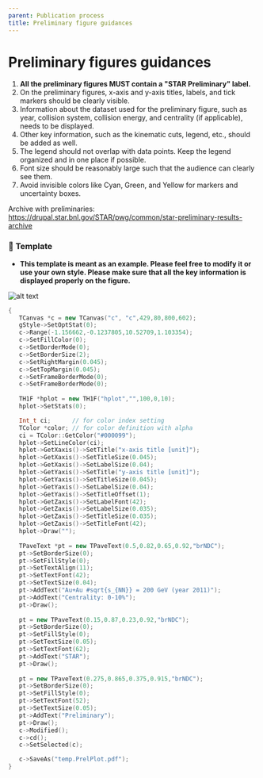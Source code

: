 ```yaml
---
parent: Publication process
title: Preliminary figure guidances
---
```

# **Preliminary figures guidances**

1. **All the preliminary figures MUST contain a "STAR Preliminary" label.**  
2. On the preliminary figures, x-axis and y-axis titles, labels, and tick markers should be clearly visible.  
3. Information about the dataset used for the preliminary figure, such as year, collision system, collision energy, and centrality (if applicable), needs to be displayed.  
4. Other key information, such as the kinematic cuts, legend, etc., should be added as well.  
5. The legend should not overlap with data points. Keep the legend organized and in one place if possible.  
6. Font size should be reasonably large such that the audience can clearly see them.  
7. Avoid invisible colors like Cyan, Green, and Yellow for markers and uncertainty boxes.

Archive with preliminaries:
https://drupal.star.bnl.gov/STAR/pwg/common/star-preliminary-results-archive


### 📌 **Template**  

- **This template is meant as an example. Please feel free to modify it or use your own style. Please make sure that all the key information is displayed properly on the figure.**  

![alt text](/img/preliminary_format.png)

```cpp
{
   TCanvas *c = new TCanvas("c", "c",429,80,800,602);
   gStyle->SetOptStat(0);
   c->Range(-1.156662,-0.1237805,10.52709,1.103354);
   c->SetFillColor(0);
   c->SetBorderMode(0);
   c->SetBorderSize(2);
   c->SetRightMargin(0.045);
   c->SetTopMargin(0.045);
   c->SetFrameBorderMode(0);
   c->SetFrameBorderMode(0);
   
   TH1F *hplot = new TH1F("hplot","",100,0,10);
   hplot->SetStats(0);

   Int_t ci;      // for color index setting
   TColor *color; // for color definition with alpha
   ci = TColor::GetColor("#000099");
   hplot->SetLineColor(ci);
   hplot->GetXaxis()->SetTitle("x-axis title [unit]");
   hplot->GetXaxis()->SetTitleSize(0.045);
   hplot->GetXaxis()->SetLabelSize(0.04);
   hplot->GetYaxis()->SetTitle("y-axis title [unit]");
   hplot->GetYaxis()->SetTitleSize(0.045);
   hplot->GetYaxis()->SetLabelSize(0.04);
   hplot->GetYaxis()->SetTitleOffset(1);
   hplot->GetZaxis()->SetLabelFont(42);
   hplot->GetZaxis()->SetLabelSize(0.035);
   hplot->GetZaxis()->SetTitleSize(0.035);
   hplot->GetZaxis()->SetTitleFont(42);
   hplot->Draw("");
   
   TPaveText *pt = new TPaveText(0.5,0.82,0.65,0.92,"brNDC");
   pt->SetBorderSize(0);
   pt->SetFillStyle(0);
   pt->SetTextAlign(11);
   pt->SetTextFont(42);
   pt->SetTextSize(0.04);
   pt->AddText("Au+Au #sqrt{s_{NN}} = 200 GeV (year 2011)");
   pt->AddText("Centrality: 0-10%");
   pt->Draw();
   
   pt = new TPaveText(0.15,0.87,0.23,0.92,"brNDC");
   pt->SetBorderSize(0);
   pt->SetFillStyle(0);
   pt->SetTextSize(0.05);
   pt->SetTextFont(62);
   pt->AddText("STAR");
   pt->Draw();
   
   pt = new TPaveText(0.275,0.865,0.375,0.915,"brNDC");
   pt->SetBorderSize(0);
   pt->SetFillStyle(0);
   pt->SetTextFont(52);
   pt->SetTextSize(0.05);
   pt->AddText("Preliminary");
   pt->Draw();
   c->Modified();
   c->cd();
   c->SetSelected(c);

   c->SaveAs("temp.PrelPlot.pdf");
}
```
